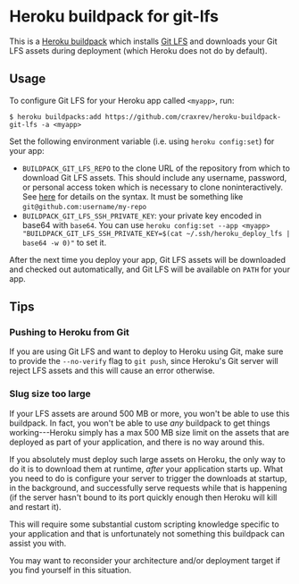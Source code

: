 # Heroku buildpack for git-lfs

This is a [Heroku buildpack][buildpacks] which installs [Git
LFS][git-lfs] and downloads your Git LFS assets during deployment
(which Heroku does not do by default).

## Usage

To configure Git LFS for your Heroku app called `<myapp>`, run:

    $ heroku buildpacks:add https://github.com/craxrev/heroku-buildpack-git-lfs -a <myapp>

Set the following environment variable (i.e. using `heroku
config:set`) for your app:

* `BUILDPACK_GIT_LFS_REPO` to the clone URL of the repository
  from which to download Git LFS assets. This should include any
  username, password, or personal access token which is necessary to
  clone noninteractively. See [here][noninteractive-clone] for
  details on the syntax. It must be something like `git@github.com:username/my-repo`
* `BUILDPACK_GIT_LFS_SSH_PRIVATE_KEY`: your private key encoded in base64 with `base64`. You can use `heroku config:set --app <myapp> "BUILDPACK_GIT_LFS_SSH_PRIVATE_KEY=$(cat ~/.ssh/heroku_deploy_lfs | base64 -w 0)"` to set it.

After the next time you deploy your app, Git LFS assets will be
downloaded and checked out automatically, and Git LFS will be
available on `PATH` for your app.

## Tips

### Pushing to Heroku from Git

If you are using Git LFS and want to deploy to Heroku using Git, make
sure to provide the `--no-verify` flag to `git push`, since Heroku's
Git server will reject LFS assets and this will cause an error
otherwise.

### Slug size too large

If your LFS assets are around 500 MB or more, you won't be able to use
this buildpack. In fact, you won't be able to use *any* buildpack to
get things working---Heroku simply has a max 500 MB size limit on the
assets that are deployed as part of your application, and there is no
way around this.

If you absolutely must deploy such large assets on Heroku, the only
way to do it is to download them at runtime, *after* your application
starts up. What you need to do is configure your server to trigger the
downloads at startup, in the background, and successfully serve
requests while that is happening (if the server hasn't bound to its
port quickly enough then Heroku will kill and restart it).

This will require some substantial custom scripting knowledge specific
to your application and that is unfortunately not something this
buildpack can assist you with.

You may want to reconsider your architecture and/or deployment target
if you find yourself in this situation.

[buildpacks]: https://devcenter.heroku.com/articles/buildpacks
[git-lfs]: https://git-lfs.github.com/
[heroku-buildpack-apt]: https://github.com/heroku/heroku-buildpack-apt
[noninteractive-clone]: https://stackoverflow.com/a/50193010/3538165
